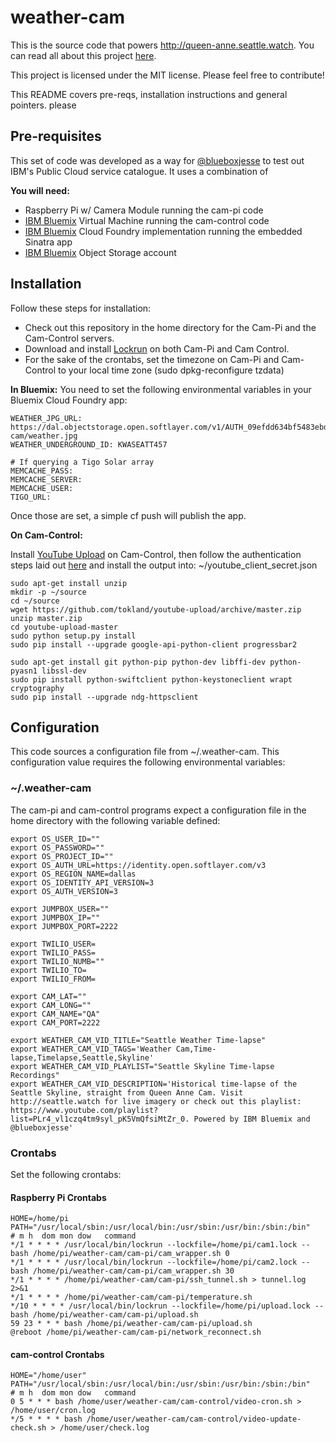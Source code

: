 # weather-cam

This is the source code that powers http://queen-anne.seattle.watch. You can read all about this project [here](https://medium.com/@blueboxjesse/seattle-watch-an-exploration-in-ibm-bluemix-a-raspberry-pi-and-some-time-lapse-magic-64a41a16a9e1#.qk3rgo8v9).

This project is licensed under the MIT license. Please feel free to contribute!

This README covers pre-reqs, installation instructions and general pointers. please 

## Pre-requisites
This set of code was developed as a way for [@blueboxjesse](https://twitter.com/blueboxjesse) to test out IBM's Public Cloud service catalogue. It uses a combination of 

**You will need:**
* Raspberry Pi w/ Camera Module running the cam-pi code
* [IBM Bluemix](https://www.bluemix.net) Virtual Machine running the cam-control code
* [IBM Bluemix](https://www.bluemix.net) Cloud Foundry implementation running the embedded Sinatra app 
* [IBM Bluemix](https://www.bluemix.net) Object Storage account

## Installation

Follow these steps for installation:

* Check out this repository in the home directory for the Cam-Pi and the Cam-Control servers.
* Download and install [Lockrun](https://github.com/pushcx/lockrun) on both Cam-Pi and Cam Control.
* For the sake of the crontabs, set the timezone on Cam-Pi and Cam-Control to your local time zone (sudo dpkg-reconfigure tzdata)

**In Bluemix:**
You need to set the following environmental variables in your Bluemix Cloud Foundry app:

```
WEATHER_JPG_URL: https://dal.objectstorage.open.softlayer.com/v1/AUTH_09efdd634bf5483ebdf24ff6a166db27/weather-cam/weather.jpg
WEATHER_UNDERGROUND_ID: KWASEATT457

# If querying a Tigo Solar array
MEMCACHE_PASS: 
MEMCACHE_SERVER: 
MEMCACHE_USER: 
TIGO_URL: 
```

Once those are set, a simple cf push will publish the app.

**On Cam-Control:**

Install [YouTube Upload](https://github.com/tokland/youtube-upload) on Cam-Control, then follow the authentication steps laid out [here](https://github.com/tokland/youtube-upload#authentication) and install the output into: ~/youtube_client_secret.json

```
sudo apt-get install unzip
mkdir -p ~/source
cd ~/source
wget https://github.com/tokland/youtube-upload/archive/master.zip
unzip master.zip
cd youtube-upload-master
sudo python setup.py install
sudo pip install --upgrade google-api-python-client progressbar2

sudo apt-get install git python-pip python-dev libffi-dev python-pyasn1 libssl-dev
sudo pip install python-swiftclient python-keystoneclient wrapt cryptography
sudo pip install --upgrade ndg-httpsclient
```

## Configuration

This code sources a configuration file from ~/.weather-cam. This configuration value requires the following 
environmental variables:

### ~/.weather-cam
The cam-pi and cam-control programs expect a configuration file in the home directory with the following variable defined:

```
export OS_USER_ID=""
export OS_PASSWORD=""
export OS_PROJECT_ID=""
export OS_AUTH_URL=https://identity.open.softlayer.com/v3
export OS_REGION_NAME=dallas
export OS_IDENTITY_API_VERSION=3
export OS_AUTH_VERSION=3

export JUMPBOX_USER=""
export JUMPBOX_IP=""
export JUMPBOX_PORT=2222

export TWILIO_USER=
export TWILIO_PASS=
export TWILIO_NUMB=""
export TWILIO_TO=
export TWILIO_FROM=

export CAM_LAT=""
export CAM_LONG=""
export CAM_NAME="QA"
export CAM_PORT=2222

export WEATHER_CAM_VID_TITLE="Seattle Weather Time-lapse"
export WEATHER_CAM_VID_TAGS='Weather Cam,Time-lapse,Timelapse,Seattle,Skyline'
export WEATHER_CAM_VID_PLAYLIST="Seattle Skyline Time-lapse Recordings"
export WEATHER_CAM_VID_DESCRIPTION='Historical time-lapse of the Seattle Skyline, straight from Queen Anne Cam. Visit http://seattle.watch for live imagery or check out this playlist: https://www.youtube.com/playlist?list=PLr4_vl1czq4tm9syl_pK5VmQfsiMtZr_0. Powered by IBM Bluemix and @blueboxjesse'
```

### Crontabs
Set the following crontabs:

#### Raspberry Pi Crontabs
```
HOME=/home/pi
PATH="/usr/local/sbin:/usr/local/bin:/usr/sbin:/usr/bin:/sbin:/bin"
# m h  dom mon dow   command
*/1 * * * * /usr/local/bin/lockrun --lockfile=/home/pi/cam1.lock -- bash /home/pi/weather-cam/cam-pi/cam_wrapper.sh 0
*/1 * * * * /usr/local/bin/lockrun --lockfile=/home/pi/cam2.lock -- bash /home/pi/weather-cam/cam-pi/cam_wrapper.sh 30
*/1 * * * * /home/pi/weather-cam/cam-pi/ssh_tunnel.sh > tunnel.log 2>&1
*/1 * * * * /home/pi/weather-cam/cam-pi/temperature.sh
*/10 * * * * /usr/local/bin/lockrun --lockfile=/home/pi/upload.lock -- bash /home/pi/weather-cam/cam-pi/upload.sh
59 23 * * * bash /home/pi/weather-cam/cam-pi/upload.sh
@reboot /home/pi/weather-cam/cam-pi/network_reconnect.sh
```

#### cam-control Crontabs
```
HOME="/home/user"
PATH="/usr/local/sbin:/usr/local/bin:/usr/sbin:/usr/bin:/sbin:/bin"
# m h  dom mon dow   command
0 5 * * * bash /home/user/weather-cam/cam-control/video-cron.sh > /home/user/cron.log
*/5 * * * * bash /home/user/weather-cam/cam-control/video-update-check.sh > /home/user/check.log
```
